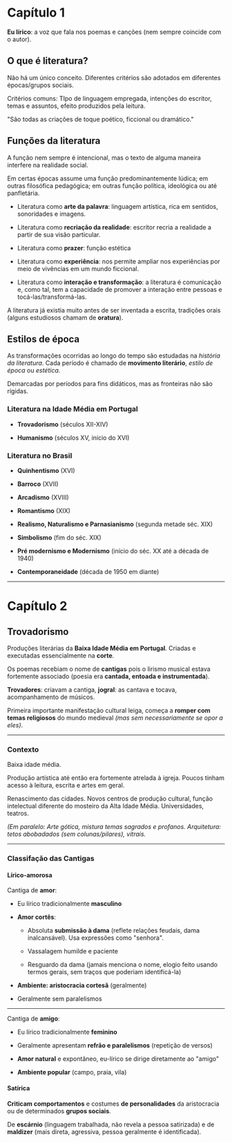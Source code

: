 # Capítulo 1

**Eu lírico**: a voz que fala nos poemas e canções (nem sempre coincide com o autor).

## O que é literatura?

Não há um único conceito. Diferentes critérios são adotados em diferentes épocas/grupos sociais.

Critérios comuns: TIpo de linguagem empregada, intenções do escritor, temas e assuntos, efeito produzidos pela leitura.

"São todas as criações de toque poético, ficcional ou dramático."

## Funções da literatura

A função nem sempre é intencional, mas o texto de alguma maneira interfere na realidade social.

Em certas épocas assume uma função predominantemente lúdica; em outras filosófica pedagógica; em outras função política, ideológica ou até panfletária.

* Literatura como **arte da palavra**: linguagem artística, rica em sentidos, sonoridades e imagens.

* Literatura como **recriação da realidade**: escritor recria a realidade a partir de sua visão particular.

* Literatura como **prazer**: função estética

* Literatura como **experiência**: nos permite ampliar nos experiências por meio de vivências em um mundo ficcional.

* Literatura como **interação e transformação**: a literatura é comunicação e, como tal, tem a capacidade de promover a interação entre pessoas e tocá-las/transformá-las.

A literatura já existia muito antes de ser inventada a escrita, tradições orais (alguns estudiosos chamam de **oratura**).

## Estilos de época

As transformações ocorridas ao longo do tempo são estudadas na *história da literatura*. Cada período é chamado de **movimento literário**, *estilo de época* ou *estética*.

Demarcadas por períodos para fins didáticos, mas as fronteiras não são rígidas.

### Literatura na Idade Média em Portugal

* **Trovadorismo** (séculos XII-XIV)

* **Humanismo** (séculos XV, início do XVI)

### Literatura no Brasil

* **Quinhentismo** (XVI)

* **Barroco** (XVII)

* **Arcadismo** (XVIII)

* **Romantismo** (XIX)

* **Realismo, Naturalismo e Parnasianismo** (segunda metade séc. XIX)

* **Simbolismo** (fim do séc. XIX)

* **Pré modernismo e Modernismo** (início do séc. XX até a década de 1940)

* **Contemporaneidade** (década de 1950 em diante)

---

# Capítulo 2

## Trovadorismo

Produções literárias da **Baixa Idade Média em Portugal**. Criadas e executadas essencialmente na **corte**.

Os poemas recebiam o nome de **cantigas** pois o lirismo musical estava fortemente associado (poesia era **cantada, entoada e instrumentada**).

**Trovadores**: criavam a cantiga, **jogral**: as cantava e tocava, acompanhamento de músicos.

Primeira importante manifestação cultural leiga, começa a **romper com temas religiosos** do mundo medieval *(mas sem necessariamente se opor a eles)*.

---

### Contexto

Baixa idade média.

Produção artística até então era fortemente atrelada à igreja. Poucos tinham acesso à leitura, escrita e artes em geral.

Renascimento das cidades. Novos centros de produção cultural, função intelectual diferente do mosteiro da Alta Idade Média. Universidades, teatros.

*(Em paralelo: Arte gótica, mistura temas sagrados e profanos. Arquitetura: tetos abobadados (sem colunas/pilares), vitrais.*

---

### Classifação das Cantigas

#### Lírico-amorosa

Cantiga de **amor**:

* Eu lírico tradicionalmente **masculino**

* **Amor cortês**:

  * Absoluta **submissão à dama** (reflete relações feudais, dama inalcansável). Usa expressões como "senhora".

  * Vassalagem humilde e paciente

  * Resguardo da dama (jamais menciona o nome, elogio feito usando termos gerais, sem traços que poderiam identificá-la)

* **Ambiente: aristocracia cortesã** (geralmente)

* Geralmente sem paralelismos

---

Cantiga de **amigo**:

* Eu lírico tradicionalmente **feminino**

* Geralmente apresentam **refrão e paralelismos** (repetição de versos)

* **Amor natural** e expontâneo, eu-lírico se dirige diretamente ao "amigo"

* **Ambiente popular** (campo, praia, vila)



#### Satírica

**Criticam comportamentos** e costumes **de personalidades** da aristocracia ou de determinados **grupos sociais**.

De **escárnio** (linguagem trabalhada, não revela a pessoa satirizada) e de **maldizer** (mais direta, agressiva, pessoa geralmente é identificada).
